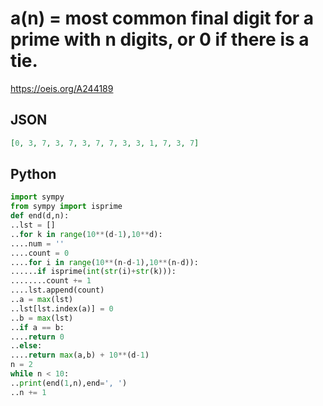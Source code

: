 # a\(n\) \= most common final digit for a prime with n digits, or 0 if there is a tie\.
https://oeis.org/A244189
## JSON
```JSON
[0, 3, 7, 3, 7, 3, 7, 7, 3, 3, 1, 7, 3, 7]
```
## Python
```Python
import sympy
from sympy import isprime
def end(d,n):
..lst = []
..for k in range(10**(d-1),10**d):
....num = ''
....count = 0
....for i in range(10**(n-d-1),10**(n-d)):
......if isprime(int(str(i)+str(k))):
........count += 1
....lst.append(count)
..a = max(lst)
..lst[lst.index(a)] = 0
..b = max(lst)
..if a == b:
....return 0
..else:
....return max(a,b) + 10**(d-1)
n = 2
while n < 10:
..print(end(1,n),end=', ')
..n += 1
```
